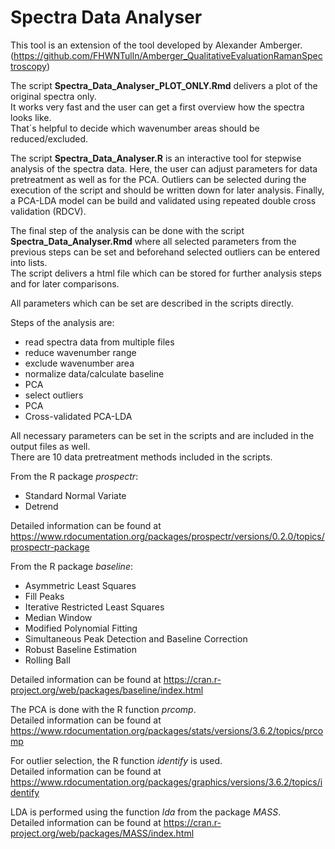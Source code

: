 # Spectra Data Analyser

This tool is an extension of the tool developed by Alexander Amberger.   
(https://github.com/FHWNTulln/Amberger_QualitativeEvaluationRamanSpectroscopy)

The script **Spectra_Data_Analyser_PLOT_ONLY.Rmd** delivers a plot of the original spectra only.   
It works very fast and the user can get a first overview how the spectra looks like.  
That´s helpful to decide which wavenumber areas should be reduced/excluded.

The script **Spectra_Data_Analyser.R** is an interactive tool for stepwise analysis of the spectra data. 
Here, the user can adjust parameters for data pretreatment as well as for the PCA. Outliers can be selected during the execution of the script and should be written down for later analysis. Finally, a PCA-LDA model can be build and validated using repeated double cross validation (RDCV).

The final step of the analysis can be done with the script **Spectra_Data_Analyser.Rmd** where all selected parameters from the previous steps can be set and beforehand selected outliers can be entered into lists.  
The script delivers a html file which can be stored for further analysis steps and for later comparisons.

All parameters which can be set are described in the scripts directly.

Steps of the analysis are:  
* read spectra data from multiple files  
* reduce wavenumber range  
* exclude wavenumber area  
* normalize data/calculate baseline  
* PCA  
* select outliers  
* PCA
* Cross-validated PCA-LDA

All necessary parameters can be set in the scripts and are included in the output files as well.  
There are 10 data pretreatment methods included in the scripts.  

From the R package *prospectr*:  
* Standard Normal Variate  
* Detrend  

Detailed information can be found at https://www.rdocumentation.org/packages/prospectr/versions/0.2.0/topics/prospectr-package  

From the R package *baseline*:
* Asymmetric Least Squares  
* Fill Peaks  
* Iterative Restricted Least Squares  
* Median Window  
* Modified Polynomial Fitting  
* Simultaneous Peak Detection and Baseline Correction  
* Robust Baseline Estimation  
* Rolling Ball  

Detailed information can be found at https://cran.r-project.org/web/packages/baseline/index.html

The PCA is done with the R function *prcomp*.  
Detailed information can be found at https://www.rdocumentation.org/packages/stats/versions/3.6.2/topics/prcomp  

For outlier selection, the R function *identify* is used.  
Detailed information can be found at https://www.rdocumentation.org/packages/graphics/versions/3.6.2/topics/identify  

LDA is performed using the function *lda* from the package *MASS*.  
Detailed information can be found at https://cran.r-project.org/web/packages/MASS/index.html
